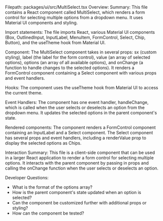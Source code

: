 Filepath: packages/ui/src/MultiSelect.tsx
Overview: Summary:
This file contains a React component called MultiSelect, which renders a form control for selecting multiple options from a dropdown menu. It uses Material UI components and styling.

Import statements:
The file imports React, various Material UI components (Box, OutlinedInput, InputLabel, MenuItem, FormControl, Select, Chip, Button), and the useTheme hook from Material UI.

Component:
The MultiSelect component takes in several props: sx (custom styling), label (the label for the form control), value (an array of selected options), options (an array of all available options), and onChange (a function to handle changes to the selected options). It renders a FormControl component containing a Select component with various props and event handlers.

Hooks:
The component uses the useTheme hook from Material UI to access the current theme.

Event Handlers:
The component has one event handler, handleChange, which is called when the user selects or deselects an option from the dropdown menu. It updates the selected options in the parent component's state.

Rendered components:
The component renders a FormControl component containing an InputLabel and a Select component. The Select component has several props and event handlers, including a renderValue prop to display the selected options as Chips.

Interaction Summary:
This file is a client-side component that can be used in a larger React application to render a form control for selecting multiple options. It interacts with the parent component by passing in props and calling the onChange function when the user selects or deselects an option.

Developer Questions:
- What is the format of the options array?
- How is the parent component's state updated when an option is selected?
- Can the component be customized further with additional props or styling?
- How can the component be tested?

